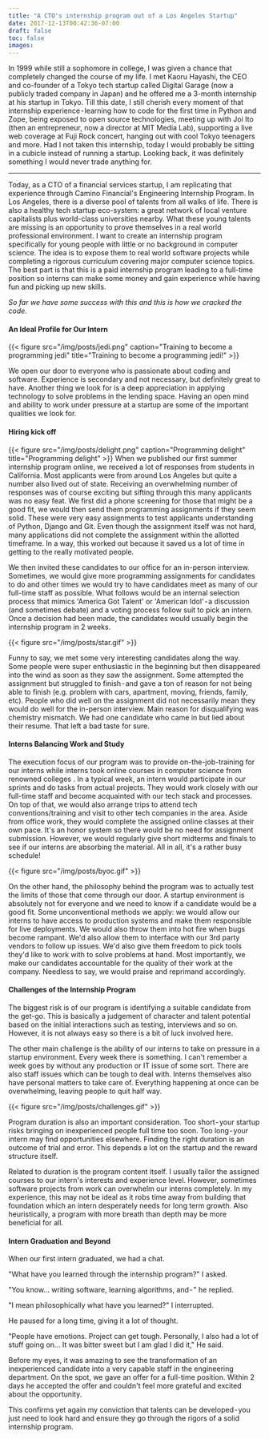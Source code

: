 ```yaml
---
title: "A CTO's internship program out of a Los Angeles Startup"
date: 2017-12-13T00:42:36-07:00
draft: false
toc: false
images:
---
```


In 1999 while still a sophomore in college, I was given a chance that completely changed the course of my life. I met Kaoru Hayashi, the CEO and co-founder of a Tokyo tech startup called Digital Garage (now a publicly traded company in Japan) and he offered me a 3-month internship at his startup in Tokyo. Till this date, I still cherish every moment of that internship experience - learning how to code for the first time in Python and Zope, being exposed to open source technologies, meeting up with Joi Ito (then an entrepreneur, now a director at MIT Media Lab), supporting a live web coverage at Fuji Rock concert, hanging out with cool Tokyo teenagers and more. Had I not taken this internship, today I would probably be sitting in a cubicle instead of running a startup. Looking back, it was definitely something I would never trade anything for.

***

Today, as a CTO of a financial services startup, I am replicating that experience through Camino Financial's Engineering Internship Program. In Los Angeles, there is a diverse pool of talents from all walks of life. There is also a healthy tech startup eco-system: a great network of local venture capitalists plus world-class universities nearby. What these young talents are missing is an opportunity to prove themselves in a real world professional environment. I want to create an internship program specifically for young people with little or no background in computer science. The idea is to expose them to real world software projects while completing a rigorous curriculum covering major computer science topics. The best part is that this is a paid internship program leading to a full-time position so interns can make some money and gain experience while having fun and picking up new skills.

*So far we have some success with this and this is how we cracked the code.*

#### An Ideal Profile for Our Intern
{{< figure src="/img/posts/jedi.png" caption="Training to become a programming jedi" title="Training to become a programming jedi!" >}}

We open our door to everyone who is passionate about coding and software. Experience is secondary and not necessary, but definitely great to have. Another thing we look for is a deep appreciation in applying technology to solve problems in the lending space. Having an open mind and ability to work under pressure at a startup are some of the important qualities we look for.

#### Hiring kick off
{{< figure src="/img/posts/delight.png" caption="Programming delight" title="Programming delight" >}}
When we published our first summer internship program online, we received a lot of responses from students in California. Most applicants were from around Los Angeles but quite a number also lived out of state. Receiving an overwhelming number of responses was of course exciting but sifting through this many applicants was no easy feat. We first did a phone screening for those that might be a good fit, we would then send them programming assignments if they seem solid. These were very easy assignments to test applicants understanding of Python, Django and Git. Even though the assignment itself was not hard, many applications did not complete the assignment within the allotted timeframe. In a way, this worked out because it saved us a lot of time in getting to the really motivated people.

We then invited these candidates to our office for an in-person interview. Sometimes, we would give more programming assignments for candidates to do and other times we would try to have candidates meet as many of our full-time staff as possible. What follows would be an internal selection process that mimics 'America Got Talent' or 'American Idol' - a discussion (and sometimes debate) and a voting process follow suit to pick an intern. Once a decision had been made, the candidates would usually begin the internship program in 2 weeks.

{{< figure src="/img/posts/star.gif" >}}

Funny to say, we met some very interesting candidates along the way. Some people were super enthusiastic in the beginning but then disappeared into the wind as soon as they saw the assignment. Some attempted the assignment but struggled to finish - and gave a ton of reason for not being able to finish (e.g. problem with cars, apartment, moving, friends, family, etc). People who did well on the assignment did not necessarily mean they would do well for the in-person interview. Main reason for disqualifying was chemistry mismatch. We had one candidate who came in but lied about their resume. That left a bad taste for sure.

#### Interns Balancing Work and Study
The execution focus of our program was to provide on-the-job-training for our interns while interns took online courses in computer science from renowned colleges . In a typical week, an intern would participate in our sprints and do tasks from actual projects. They would work closely with our full-time staff and become acquainted with our tech stack and processes. On top of that, we would also arrange trips to attend tech conventions/training and visit to other tech companies in the area. Aside from office work, they would complete the assigned online classes at their own pace. It's an honor system so there would be no need for assignment submission. However, we would regularly give short midterms and finals to see if our interns are absorbing the material. All in all, it's a rather busy schedule!

{{< figure src="/img/posts/byoc.gif" >}}

On the other hand, the philosophy behind the program was to actually test the limits of those that come through our door. A startup environment is absolutely not for everyone and we need to know if a candidate would be a good fit. Some unconventional methods we apply: we would allow our interns to have access to production systems and make them responsible for live deployments. We would also throw them into hot fire when bugs become rampant. We'd also allow them to interface with our 3rd party vendors to follow up issues. We'd also give them freedom to pick tools they'd like to work with to solve problems at hand. Most importantly, we make our candidates accountable for the quality of their work at the company. Needless to say, we would praise and reprimand accordingly.

#### Challenges of the Internship Program
The biggest risk is of our program is identifying a suitable candidate from the get-go. This is basically a judgement of character and talent potential based on the initial interactions such as testing, interviews and so on. However, it is not always easy so there is a bit of luck involved here.

The other main challenge is the ability of our interns to take on pressure in a startup environment. Every week there is something. I can't remember a week goes by without any production or IT issue of some sort. There are also staff issues which can be tough to deal with. Interns themselves also have personal matters to take care of. Everything happening at once can be overwhelming, leaving people to quit half way.

{{< figure src="/img/posts/challenges.gif" >}}

Program duration is also an important consideration. Too short - your startup risks bringing on inexperienced people full time too soon. Too long - your intern may find opportunities elsewhere. Finding the right duration is an outcome of trial and error. This depends a lot on the startup and the reward structure itself.

Related to duration is the program content itself. I usually tailor the assigned courses to our intern's interests and experience level. However, sometimes software projects from work can overwhelm our interns completely. In my experience, this may not be ideal as it robs time away from building that foundation which an intern desperately needs for long term growth. Also heuristically, a program with more breath than depth may be more beneficial for all.

#### Intern Graduation and Beyond
When our first intern graduated, we had a chat.

"What have you learned through the internship program?" I asked.

"You know… writing software, learning algorithms, and - " he replied.

"I mean philosophically what have you learned?" I interrupted.

He paused for a long time, giving it a lot of thought.

"People have emotions. Project can get tough. Personally, I also had a lot of stuff going on... It was bitter sweet but I am glad I did it," He said.

Before my eyes, it was amazing to see the transformation of an inexperienced candidate into a very capable staff in the engineering department. On the spot, we gave an offer for a full-time position. Within 2 days he accepted the offer and couldn't feel more grateful and excited about the opportunity.

This confirms yet again my conviction that talents can be developed - you just need to look hard and ensure they go through the rigors of a solid internship program.

